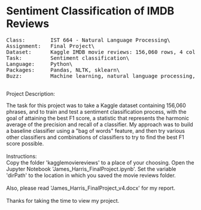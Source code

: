 # Sentiment Classification of IMDB Reviews
<pre>
Class:        IST 664 - Natural Language Processing\
Assignment:   Final Project\
Dataset:      Kaggle IMDB movie reviews: 156,060 rows, 4 columns\
Task:         Sentiment classification\
Language:     Python\
Packages:     Pandas, NLTK, sklearn\
Buzz:         Machine learning, natural language processing, naive Bayes, sentiment lexicon, feature sets
</pre>
\
Project Description:

The task for this project was to take a Kaggle dataset containing 156,060 phrases, and to train and test a sentiment classification process, with the goal of attaining the best F1 score, a statistic that represents the harmonic average of the precision and recall of a classifier.  My approach was to build a baseline classifier using a "bag of words" feature, and then try various other classifiers and combinations of classifiers to try to find the best F1 score possible.\
\
Instructions:\
Copy the folder 'kagglemoviereviews' to a place of your choosing.  Open the Jupyter Notebook 'James_Harris_FinalProject.ipynb'.  Set the variable 'dirPath' to the location in which you saved the movie reviews folder.\
\
Also, please read 'James_Harris_FinalProject_v4.docx' for my report.\
\
Thanks for taking the time to view my project.
